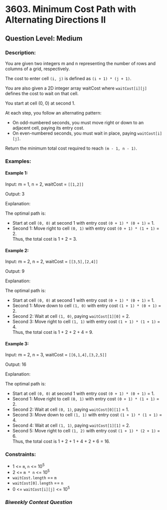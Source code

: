 # 3603. Minimum Cost Path with Alternating Directions II
## Question Level: Medium
### Description:
You are given two integers m and n representing the number of rows and columns of a grid, respectively.

The cost to enter cell `(i, j)` is defined as `(i + 1) * (j + 1)`.

You are also given a 2D integer array waitCost where `waitCost[i][j]` defines the cost to wait on that cell.

You start at cell (0, 0) at second 1.

At each step, you follow an alternating pattern:
- On odd-numbered seconds, you must move right or down to an adjacent cell, paying its entry cost.
- On even-numbered seconds, you must wait in place, paying `waitCost[i][j]`.

Return the minimum total cost required to reach `(m - 1, n - 1)`.

### Examples:
#### Example 1:

Input: m = 1, n = 2, waitCost = `[[1,2]]`

Output: 3

Explanation:

The optimal path is:

- Start at cell `(0, 0)` at second 1 with entry cost `(0 + 1) * (0 + 1)` = 1.
- Second 1: Move right to cell `(0, 1)` with entry cost `(0 + 1) * (1 + 1)` = 2.  
Thus, the total cost is 1 + 2 = 3.

#### Example 2:

Input: m = 2, n = 2, waitCost = `[[3,5],[2,4]]`

Output: 9

Explanation:

The optimal path is:

- Start at cell `(0, 0)` at second 1 with entry cost `(0 + 1) * (0 + 1)` = 1.
- Second 1: Move down to cell `(1, 0)` with entry cost `(1 + 1) * (0 + 1)` = 2.
- Second 2: Wait at cell `(1, 0)`, paying `waitCost[1][0]` = 2.
- Second 3: Move right to cell `(1, 1)` with entry cost `(1 + 1) * (1 + 1)` = 4.  
Thus, the total cost is 1 + 2 + 2 + 4 = 9.

#### Example 3:

Input: m = 2, n = 3, waitCost = `[[6,1,4],[3,2,5]]`

Output: 16

Explanation:

The optimal path is:

- Start at cell `(0, 0)` at second 1 with entry cost `(0 + 1) * (0 + 1)` = 1.
- Second 1: Move right to cell `(0, 1)` with entry cost `(0 + 1) * (1 + 1)` = 2.
- Second 2: Wait at cell `(0, 1)`, paying `waitCost[0][1]` = 1.
- Second 3: Move down to cell `(1, 1)` with entry cost `(1 + 1) * (1 + 1)` = 4.
- Second 4: Wait at cell `(1, 1)`, paying `waitCost[1][1]` = 2.
- Second 5: Move right to cell `(1, 2)` with entry cost `(1 + 1) * (2 + 1)` = 6.  
Thus, the total cost is 1 + 2 + 1 + 4 + 2 + 6 = 16.

### Constraints:

- 1 <= `m`, `n` <= 10<sup>5</sup>
- 2 <= `m * n` <= 10<sup>5</sup>
- `waitCost.length` == `m`
- `waitCost[0].length` == `n`
- 0 <= `waitCost[i][j]` <= 10<sup>5</sup>

### *Biweekly Contest Question*